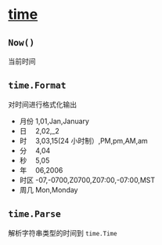 # [time](https://go-zh.org/pkg/time)

## `Now()`

当前时间

## `time.Format`

对时间进行格式化输出

- 月份 1,01,Jan,January
- 日　 2,02,_2
- 时　 3,03,15(24 小时制）,PM,pm,AM,am
- 分　 4,04
- 秒　 5,05
- 年　 06,2006
- 时区 -07,-0700,Z0700,Z07:00,-07:00,MST
- 周几 Mon,Monday

## `time.Parse`

解析字符串类型的时间到 `time.Time`

